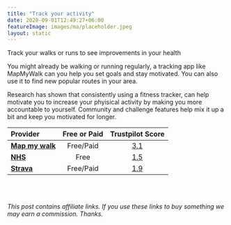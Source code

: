 ```yaml
---
title: "Track your activity"
date: 2020-09-01T12:49:27+06:00
featureImage: images/ma/placeholder.jpeg
layout: static
---
```


Track your walks or runs to see improvements in your health

You might already be walking or running regularly, a tracking app like MapMyWalk can you help you set goals and stay motivated.  You can also use it to find new popular routes in your area.

Research has shown that consistently using a fitness tracker, can help motivate you to increase your phyisical activity by making you more accountable to yourself.  Community and challenge features help mix it up a bit and keep you motivated for longer.

| Provider      | Free or Paid  |  Trustpilot Score  |
| :-----------          | :--------------:      |  :--------------:         |
| [**Map my walk**](https://www.mapmywalk.com/) | Free/Paid | [3.1](https://uk.trustpilot.com/review/www.mapmywalk.com) | 
| [**NHS**](https://www.nhs.uk/live-well/exercise/running-and-aerobic-exercises/) | Free | [1.5](https://uk.trustpilot.com/review/www.england.nhs.uk) | 
| [**Strava**](https://www.strava.com/) | Free/Paid | [1.9](https://uk.trustpilot.com/review/strava.com) | 
  

<br/><br/>

*This post contains affiliate links. If you use these links to buy something we may
earn a commission. Thanks.*






